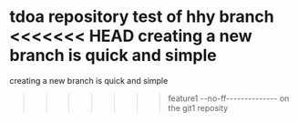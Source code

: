 tdoa repository
test of hhy branch
<<<<<<< HEAD
creating a new branch is quick and simple 
=======
creating a new branch is quick and simple
>>>>>>> feature1
--no-ff--------------
on the git1 reposity

